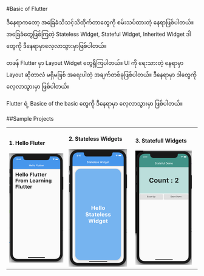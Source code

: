 #Basic of Flutter

ဒီနေရာကတော့ အခြေခံသိသင့်သိထိုက်တာတွေကို စမ်းသပ်ထားတဲ့ နေရာဖြစ်ပါတယ်။ အခြေခံတွေဖြစ်ကြတဲ့ Stateless Widget, Stateful Widget, Inherited Widget ဒါတွေကို ဒီနေရာမှာလေ့လာသွားမှာဖြစ်ပါတယ်။

တဖန် Flutter မှာ Layout Widget တွေရှိိကြပါတယ်။ UI ကို ရေးသားတဲ့ နေရာမှာ Layout ဆိုတာလဲ မရှိမဖြစ် အရေးပါတဲ့ အချက်တစ်ခုဖြစ်ပါတယ်။ ဒီနေရာမှာ ဒါတွေကို လေ့လာသွားမှာ ဖြစ်ပါတယ်။

Flutter ရဲ့ Basice of the basic တွေကို ဒီနေရာမှာ လေ့လာသွားမှာ ဖြစ်ပါတယ်။

##Sample Projects

<table style="width=100%">
  <tr>
    <td>
      <h4>1. Hello Fluter</h4>
      <img src="images/1-hello-flutter.png">
    </td>
    <td>
      <h4>2. Stateless Widgets</h4>
      <img src="images/2-stateless-widget.png" width="95%">
    </td>
    <td>
      <h4>3. Statefull Widgets</h4>
      <img src="images/3-stateful-widget.png" width="95%">
    </td>
  </tr>
</table>
